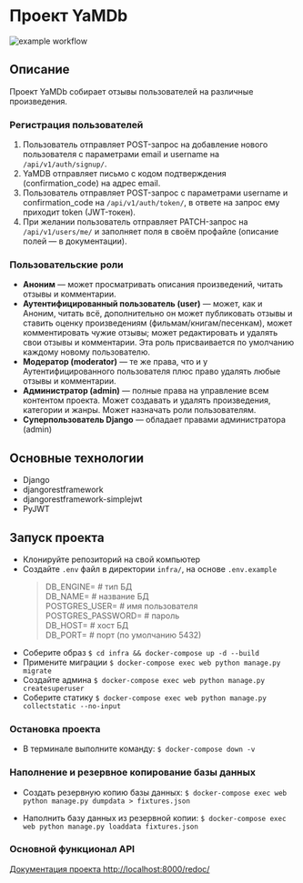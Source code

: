 # Проект YaMDb
![example workflow](https://github.com/feel2code/yamdb_final/actions/workflows/yamdb_workflow.yml/badge.svg)
## Описание

Проект YaMDb собирает отзывы пользователей на различные произведения.

### Регистрация пользователей

1. Пользователь отправляет POST-запрос на добавление нового пользователя с параметрами email и username на ```/api/v1/auth/signup/```.
2. YaMDB отправляет письмо с кодом подтверждения (confirmation_code) на адрес email.
3. Пользователь отправляет POST-запрос с параметрами username и confirmation_code на ```/api/v1/auth/token/```, в ответе на запрос ему приходит token (JWT-токен).
4. При желании пользователь отправляет PATCH-запрос на ```/api/v1/users/me/``` и заполняет поля в своём профайле (описание полей — в документации).

### Пользовательские роли

+ **Аноним** — может просматривать описания произведений, читать отзывы и комментарии.
+ **Аутентифицированный пользователь (user)** — может, как и Аноним, читать всё, дополнительно он может публиковать отзывы и ставить оценку произведениям (фильмам/книгам/песенкам), может комментировать чужие отзывы; может редактировать и удалять свои отзывы и комментарии. Эта роль присваивается по умолчанию каждому новому пользователю.
+ **Модератор (moderator)** — те же права, что и у Аутентифицированного пользователя плюс право удалять любые отзывы и комментарии.
+ **Администратор (admin)** — полные права на управление всем контентом проекта. Может создавать и удалять произведения, категории и жанры. Может назначать роли пользователям.
+ **Суперпользователь Django** — обладает правами администратора (admin)

## Основные технологии

+ Django
+ djangorestframework
+ djangorestframework-simplejwt
+ PyJWT

## Запуск проекта
- Клонируйте репозиторий на свой компьютер
- Создайте `.env` файл в директории `infra/`, на основе `.env.example`
  >DB_ENGINE= # тип БД\
  >DB_NAME= # название БД\
  >POSTGRES_USER= # имя пользователя\
  >POSTGRES_PASSWORD= # пароль\
  >DB_HOST= # хост БД\
  >DB_PORT= # порт (по умолчанию 5432)
- Соберите образ
  `$ cd infra && docker-compose up -d --build`
- Примените миграции
  `$ docker-compose exec web python manage.py migrate`
- Создайте админа
  `$ docker-compose exec web python manage.py createsuperuser`
- Соберите статику
  `$ docker-compose exec web python manage.py collectstatic --no-input`

### Остановка проекта
- В терминале выполните команду:
  `$ docker-compose down -v`

### Наполнение и резервное копирование базы данных
- Создать резервную копию базы данных:
  `$ docker-compose exec web python manage.py dumpdata > fixtures.json`

- Наполнить базу данных из резервной копии:
  `$ docker-compose exec web python manage.py loaddata fixtures.json`

### Основной функционал API
[Документация проекта http://localhost:8000/redoc/](http://localhost:8000/redoc/)